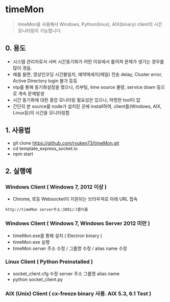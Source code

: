 # timeMon 
> timeMon을 사용해서 Windows, Python(linux), AIX(binary) client의 시간 모니터링이 가능합니다.

## 0. 용도
 - 시스템 관리자로서 서버 시간동기화가 어떤 이유에서 틀어져 문제가 생기는 경우를 많이 겪음.
 - 예를 들면, 영상인코딩 시간불일치, 예약메세지(메일) 전송 delay, Cluster error, Active Directory login 불가 등등
 - ntp를 통해 동기화설정을 했으나, 리부팅, time source 불량, service down 등으로 계속 문제발생 
 - 시간 동기화에 대한 중앙 모니터링 필요성은 있으나, 마땅한 tool이 없
 - 간단히 본 source를 node가 설치된 곳에 install하여, client들(Windows, AIX, Linux등)의 시간을 모니터링함

## 1. 사용법
- git clone https://github.com/ryuken73/timeMon.git
- cd template_express_socket.io
- npm start 

## 2. 실행예
### Windows Client ( Windows 7, 2012 이상 )
 - Chrome, IE등 Websocket이 지원되는 브라우져로 아래 URL 접속
```
http://timeMon server주소:3001/그룹이름
```
### Windows Client ( Windows 7, Windows Server 2012 미만 )
- timeMon.exe를 통해 설치 ( Electron binary )
- timeMon.exe 실행 
- timeMon server 주소 수정 / 그룹명 수정 / alias name 수정

### Linux Client ( Python Preinstalled )
- socket_client.cfg 수정 
  server 주소
  그룹명
  alias name
- python socket_client.py

### AIX (Unix) Client ( cx-freeze binary 사용. AIX 5.3, 6.1 Test )

